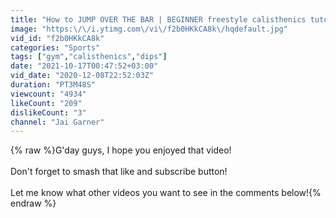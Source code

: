 ```yaml
---
title: "How to JUMP OVER THE BAR | BEGINNER freestyle calisthenics tutorial"
image: "https:\/\/i.ytimg.com\/vi\/f2b0HKkCA8k\/hqdefault.jpg"
vid_id: "f2b0HKkCA8k"
categories: "Sports"
tags: ["gym","calisthenics","dips"]
date: "2021-10-17T00:47:52+03:00"
vid_date: "2020-12-08T22:52:03Z"
duration: "PT3M48S"
viewcount: "4934"
likeCount: "209"
dislikeCount: "3"
channel: "Jai Garner"
---
```

{% raw %}G'day guys, I hope you enjoyed that video!<br /><br />Don't forget to smash that like and subscribe button! <br /><br />Let me know what other videos you want to see in the comments below!{% endraw %}
